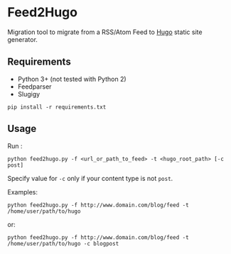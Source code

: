 # Feed2Hugo

Migration tool to migrate from a RSS/Atom Feed to [Hugo](https://gohugo.io/) static site generator.

## Requirements

* Python 3+ (not tested with Python 2)
* Feedparser
* Slugigy

```
pip install -r requirements.txt
```

## Usage

Run :

```
python feed2hugo.py -f <url_or_path_to_feed> -t <hugo_root_path> [-c post]
```

Specify value for `-c` only if your content type is not `post`.

Examples:

```
python feed2hugo.py -f http://www.domain.com/blog/feed -t /home/user/path/to/hugo
```

or:

```
python feed2hugo.py -f http://www.domain.com/blog/feed -t /home/user/path/to/hugo -c blogpost
```